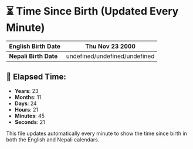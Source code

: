 # ⏳ Time Since Birth (Updated Every Minute)

| **English Birth Date** | Thu Nov 23 2000 |
|------------------------|-------------------------------------|
| **Nepali Birth Date**  | undefined/undefined/undefined                  |

## 📅 Elapsed Time:

- **Years**: 23
- **Months**: 11
- **Days**: 24
- **Hours**: 21
- **Minutes**: 45
- **Seconds**: 21

This file updates automatically every minute to show the time since birth in both the English and Nepali calendars.